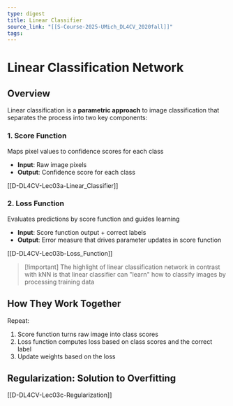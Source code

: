 ```yaml
---
type: digest
title: Linear Classifier
source_link: "[[S-Course-2025-UMich_DL4CV_2020fall]]"
tags:
---
```

# Linear Classification Network
## Overview

Linear classification is a **parametric approach** to image classification that separates the process into two key components:

### 1. Score Function

Maps pixel values to confidence scores for each class

- **Input**: Raw image pixels
- **Output**: Confidence score for each class

[[D-DL4CV-Lec03a-Linear_Classifier]]

### 2. Loss Function

Evaluates predictions by score function and guides learning

- **Input**: Score function output + correct labels
- **Output**: Error measure that drives parameter updates in score function

[[D-DL4CV-Lec03b-Loss_Function]]

> [!important] The highlight of linear classification network in contrast with kNN is that linear classifier can "learn" how to classify images by processing training data

## How They Work Together

Repeat:
1. Score function turns raw image into class scores
2. Loss function computes loss based on class scores and the correct label
3. Update weights based on the loss

## Regularization: Solution to Overfitting

[[D-DL4CV-Lec03c-Regularization]]
